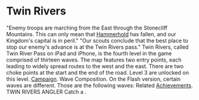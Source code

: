 # Twin Rivers

"Enemy troops are marching from the East through the Stonecliff Mountains. This can only mean that [Hammerhold](Hammerhold) has fallen, and our Kingdom's capital is in peril."
"Our scouts conclude that the best place to stop our enemy's advance is at the Twin Rivers pass."
Twin Rivers, called Twin River Pass on iPad and iPhone, is the fourth level in the game comprised of thirteen waves. The map features two entry points, each leading to widely spread routes to the west and the east. There are two choke points at the start and the end of the road. Level 3 are unlocked on this level.
[Campaign](Campaign).
Wave Composition.
On the Flash version, certain waves are different. Those are the following waves:
Related [Achievements](Achievements).
 TWIN RIVERS ANGLER
Catch a .